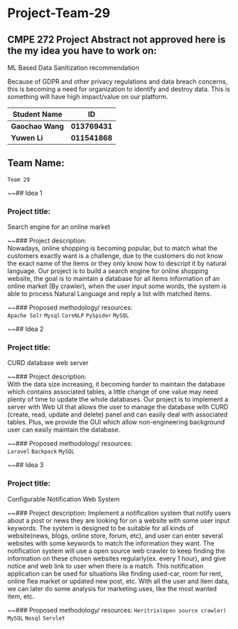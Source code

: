 # Project-Team-29
## CMPE 272 Project Abstract not approved here is the my idea you have to work on:

ML Based Data Sanitization recommendation

Because of GDPR and other privacy regulations and data breach concerns, this is becoming a need for organization to identify and destroy data. This is something will have high impact/value on our platform.

 
|Student Name|ID|
|---|---|
|**Gaochao Wang**|**013769431**|
|**Yuwen Li**|**011541868**|

   
## Team Name:  
    Team 29  


~~## Idea 1
### Project title:   
Search engine for an online market
   
~~### Project description:  
Nowadays, online shopping is becoming popular, but to match what the customers exactly want is a challenge, due to the customers do not know the exact name of the items or they only know how to descript it by natural language. 
Our project is to build a search engine for online shopping website, the goal is to maintain a database for all items information of  an online market (By crawler),  when the user input some words, the system is able to process Natural Language and reply a list with matched items.

   
~~### Proposed methodology/ resources:  
`Apache Solr` `Mysql` `CoreNLP` `PySpider` `MySQL`
  
  
~~## Idea 2
### Project title:   
CURD database web server
 
~~### Project description:  
With the data size increasing, it becoming harder to maintain the database which contains associated tables, a little change of one value may need plenty of time to update the whole databases. Our project is to implement a server with Web UI that allows the user to manage the database with CURD (create, read, update and delete) panel and can easily deal with associated tables. Plus, we provide the GUI which allow non-engineering background user can easily maintain the database.  
 
~~### Proposed methodology/ resources:  
`Laravel`  `Backpack` `MySQL`

~~## Idea 3
### Project title:
Configurable Notification Web System

~~### Project description:
Implement a notification system that notify users about a post or news they are looking for on a website with some user input keywords. The system is designed to be suitable for all kinds of website(news, blogs, online store, forum, etc), and user can enter several websites with some keywords to match the information they want. The notification system will use a open source web crawler to keep finding the information on these chosen websites regularly(ex. every 1 hour), and give notice and web link to user when there is a match.
This notification application can be used for situations like finding used-car, room for rent,  online flea market or updated new post, etc. With all the user and item data, we can later do some analysis for marketing uses,  like the most wanted item, etc. 


~~### Proposed methodology/ resources: 
`Heritrix(open source crawler)` `MySQL` `Nosql` `Servlet`
